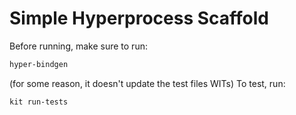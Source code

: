 # Simple Hyperprocess Scaffold

Before running, make sure to run:
```bash
hyper-bindgen
```
(for some reason, it doesn't update the test files WITs)
To test, run:
```bash
kit run-tests
```
